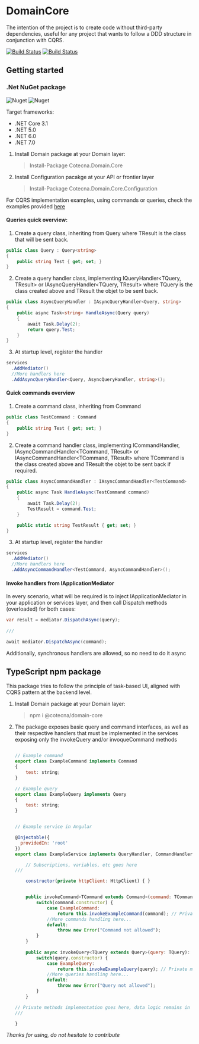 # DomainCore

The intention of the project is to create code without third-party dependencies, useful for any project that wants to follow a DDD structure in conjunction with CQRS.

[![Build Status](https://cotecna.visualstudio.com/Cotecna%20Academy/_apis/build/status/OpenSource/%5BOpenSource%5D%20-%20Domain.Core%20(NuGet)?branchName=main)](https://cotecna.visualstudio.com/Cotecna%20Academy/_build/latest?definitionId=579&branchName=main)
[![Build Status](https://cotecna.visualstudio.com/Cotecna%20Academy/_apis/build/status/OpenSource/%5BOpenSource%5D%20-%20Domain.Core.Configuration%20(NuGet)?branchName=main)](https://cotecna.visualstudio.com/Cotecna%20Academy/_build/latest?definitionId=583&branchName=main)

## Getting started

### .Net NuGet package

![Nuget](https://img.shields.io/nuget/v/Cotecna.Domain.Core?label=Cotecna.Domain.Core&style=for-the-badge) ![Nuget](https://img.shields.io/nuget/v/Cotecna.Domain.Core.Configuration?label=Cotecna.Domain.Core.Configuration&style=for-the-badge)

Target frameworks:
- .NET Core 3.1
- .NET 5.0
- .NET 6.0
- .NET 7.0

1. Install Domain package at your Domain layer: 
    > Install-Package Cotecna.Domain.Core
2. Install Configuration pacakge at your API or frontier layer
    > Install-Package Cotecna.Domain.Core.Configuration


For CQRS implementation examples, using commands or queries, check the examples provided [here](https://github.com/Cotecna-Inspection/Domain.Core/tree/main/Cotecna.Domain.Core.Test)

#### Queries quick overview:
1. Create a query class, inheriting from Query<TResult> where TResult is the class that will be sent back.
  ```csharp
  public class Query : Query<string>
  {
      public string Test { get; set; }
  }
  ```
2. Create a query handler class, implementing IQueryHandler<TQuery, TResult> or IAsyncQueryHandler<TQuery, TResult> where TQuery is the class created above and TResult the objet to be sent back.
  ```csharp
  public class AsyncQueryHandler : IAsyncQueryHandler<Query, string>
  {
      public async Task<string> HandleAsync(Query query)
      {
          await Task.Delay(2);
          return query.Test;
      }
  }
  ``` 
3. At startup level, register the handler
  ```csharp
  services
    .AddMediator()
    //More handlers here
    .AddAsyncQueryHandler<Query, AsyncQueryHandler, string>();
  ```
  
#### Quick commands overview

1. Create a command class, inheriting from Command
  ```csharp
  public class TestCommand : Command
  {
      public string Test { get; set; }
  }
  ```
2. Create a command handler class, implementing ICommandHandler<TCommand>, IAsyncCommandHandler<TCommand, TResult> or IAsyncCommandHandler<TCommand, TResult> where TCommand is the class created above and TResult the objet to be sent back if required.
  ```csharp
  public class AsyncCommandHandler : IAsyncCommandHandler<TestCommand>
  {
      public async Task HandleAsync(TestCommand command)
      {
          await Task.Delay(2);
          TestResult = command.Test;
      }

      public static string TestResult { get; set; }
  }
  ``` 
3. At startup level, register the handler
  ```csharp
  services
    .AddMediator()
    //More handlers here
    .AddAsyncCommandHandler<TestCommand, AsyncCommandHandler>();
  ```
  
#### Invoke handlers from IApplicationMediator
In every scenario, what will be required is to inject IApplicationMediator in your application or services layer, and then call Dispatch methods (overloaded) for both cases:
  ```csharp
  var result = mediator.DispatchAsync(query);
   
  ///
  
  await mediator.DispatchAsync(command);
  
  ```
  
Additionally, synchronous handlers are allowed, so no need to do it async


## TypeScript npm package

This package tries to follow the principle of task-based UI, aligned with CQRS pattern at the backend level.

1. Install Domain package at your Domain layer: 
    > npm i @cotecna/domain-core
	
2. The package exposes basic query and command interfaces, as well as their respective handlers that must be implemented in the services exposing only the invokeQuery and/or invoqueCommand methods

	```javascript
	
	// Example command
	export class ExampleCommand implements Command
	{
		test: string;
	}
	
	// Example query
	export class ExampleQuery implements Query
	{
		test: string;
	}
	
	
	// Example service in Angular
	
	@Injectable({
	  providedIn: 'root'
	})
	export class ExampleService implements QueryHandler, CommandHandler {

		// Subscriptions, variables, etc goes here
    ///

		constructor(private httpClient: HttpClient) { }


		public invokeCommand<TCommand extends Command>(command: TCommand): Promise<InvokeResult> {
			switch(command.constructor) {
				case ExampleCommand:
					return this.invokeExampleCommand(command); // Private method implemented in this class
				//More commands handling here...
				default:
					throw new Error("Command not allowed");
			}
		}
	  
		public async invokeQuery<TQuery extends Query>(query: TQuery): Promise<InvokeResult> {
			switch(query.constructor) {
				case ExampleQuery:
					return this.invokeExampleQuery(query); // Private method implemented in this class
				//More queries handling here...
				default:
					throw new Error("Query not allowed");
			}
		}

    // Private methods implementation goes here, data logic remains in the service
    ///

	}
    ```

  _Thanks for using, do not hesitate to contribute_
